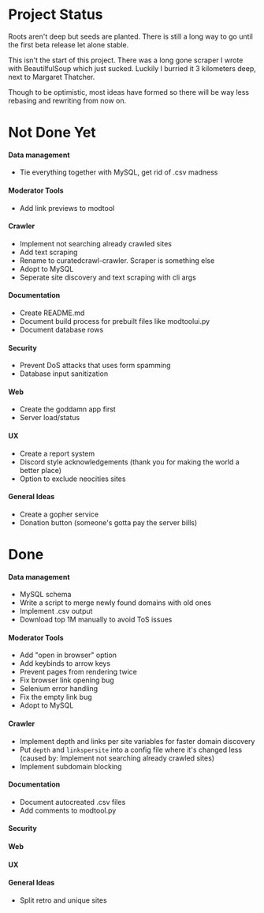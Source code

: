 # Project Status
Roots aren't deep but seeds are planted. There is still a long way to go until the first beta release let alone stable.

This isn't the start of this project. There was a long gone scraper I wrote with BeautilfulSoup which just sucked. Luckily I burried it 3 kilometers deep, next to Margaret Thatcher.

Though to be optimistic, most ideas have formed so there will be way less rebasing and rewriting from now on.

# Not Done Yet
#### Data management
- Tie everything together with MySQL, get rid of .csv madness
#### Moderator Tools
- Add link previews to modtool
#### Crawler
- Implement not searching already crawled sites
- Add text scraping
- Rename to curatedcrawl-crawler. Scraper is something else
- Adopt to MySQL
- Seperate site discovery and text scraping with cli args
#### Documentation
- Create README.md
- Document build process for prebuilt files like modtoolui.py
- Document database rows
#### Security
- Prevent DoS attacks that uses form spamming
- Database input sanitization
#### Web
- Create the goddamn app first
- Server load/status
#### UX
- Create a report system
- Discord style acknowledgements (thank you for making the world a better place)
- Option to exclude neocities sites
#### General Ideas
- Create a gopher service
- Donation button (someone's gotta pay the server bills)


# Done
#### Data management
- MySQL schema
- Write a script to merge newly found domains with old ones
- Implement .csv output
- Download top 1M manually to avoid ToS issues
#### Moderator Tools
- Add "open in browser" option
- Add keybinds to arrow keys
- Prevent pages from rendering twice
- Fix browser link opening bug
- Selenium error handling
- Fix the empty link bug
- Adopt to MySQL
#### Crawler
- Implement depth and links per site variables for faster domain discovery
- Put `depth` and `linkspersite` into a config file where it's changed less (caused by: Implement not searching already crawled sites)
- Implement subdomain blocking
#### Documentation
- Document autocreated .csv files
- Add comments to modtool.py
#### Security
#### Web
#### UX
#### General Ideas
- Split retro and unique sites
